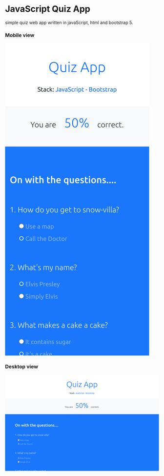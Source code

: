 # JavaScript Quiz App

simple quiz web app written in javaScript, html and bootstrap 5.

### Mobile view

![mobile view](./quiz-app-mobile.png)

### Desktop view

![desktop view](./quiz-app-desktop.png)
